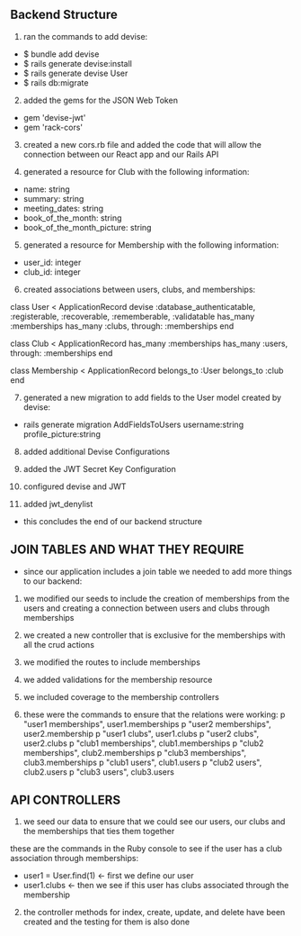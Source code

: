 ## Backend Structure
1. ran the commands to add devise: 
  - $ bundle add devise
  - $ rails generate devise:install
  - $ rails generate devise User
  - $ rails db:migrate

2. added the gems for the JSON Web Token 
  - gem 'devise-jwt'
  - gem 'rack-cors'

3. created a new cors.rb file and added the code that will allow the connection between our React app and our Rails API

4. generated a resource for Club with the following information:
  - name: string
  - summary: string
  - meeting_dates: string
  - book_of_the_month: string
  - book_of_the_month_picture: string

5. generated a resource for Membership with the following information:
  - user_id: integer 
  - club_id: integer

6. created associations between users, clubs, and memberships:
  
  class User < ApplicationRecord
  devise :database_authenticatable, :registerable,
         :recoverable, :rememberable, :validatable
  has_many :memberships
  has_many :clubs, through: :memberships
  end

  class Club < ApplicationRecord
    has_many :memberships
    has_many :users, through: :memberships
  end

  class Membership < ApplicationRecord
    belongs_to :User
    belongs_to :club
  end

7. generated a new migration to add fields to the User model created by devise:
  - rails generate migration AddFieldsToUsers username:string profile_picture:string

8. added additional Devise Configurations

9. added the JWT Secret Key Configuration

10. configured devise and JWT

11. added jwt_denylist

- this concludes the end of our backend structure

## JOIN TABLES AND WHAT THEY REQUIRE
- since our application includes a join table we needed to add more things to our backend:
1. we modified our seeds to include the creation of memberships from the users and creating a connection between users and clubs through memberships
2. we created a new controller that is exclusive for the memberships with all the crud actions

3. we modified the routes to include memberships

4. we added validations for the membership resource

5. we included coverage to the membership controllers

6. these were the commands to ensure that the relations were working: 
p "user1 memberships", user1.memberships
p "user2 memberships", user2.membership
p "user1 clubs", user1.clubs
p "user2 clubs", user2.clubs
p "club1 memberships", club1.memberships
p "club2 memberships", club2.memberships
p "club3 memberships", club3.memberships
p "club1 users", club1.users
p "club2 users", club2.users
p "club3 users", club3.users

## API CONTROLLERS

1. we seed our data to ensure that we could see our users, our clubs and the memberships that ties them together

these are the commands in the Ruby console to see if the user has a club association through memberships:
  - user1 = User.find(1) <- first we define our user 
  - user1.clubs <- then we see if this user has clubs associated through the membership 

2. the controller methods for index, create, update, and delete have been created and the testing for them is also done 


